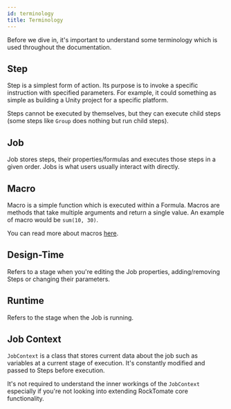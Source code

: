 ```yaml
---
id: terminology
title: Terminology
---
```


Before we dive in, it's important to understand some terminology which is used throughout the documentation.

## Step

Step is a simplest form of action. Its purpose is to invoke a specific instruction with specified parameters. For example, it could something as simple as building a Unity project for a specific platform.

Steps cannot be executed by themselves, but they can execute child steps (some steps like `Group` does nothing but run child steps).

## Job

Job stores steps, their properties/formulas and executes those steps in a given order. Jobs is what users usually interact with directly.

## Macro

Macro is a simple function which is executed within a Formula. Macros are methods that take multiple arguments and return a single value. An example of macro would be `sum(10, 30)`.

You can read more about macros [here](formulas/calling-macros.md).

## Design-Time

Refers to a stage when you're editing the Job properties, adding/removing Steps or changing their parameters.

## Runtime

Refers to the stage when the Job is running.

## Job Context

`JobContext` is a class that stores current data about the job such as variables at a current stage of execution. It's constantly modified and passed to Steps before execution.

It's not required to understand the inner workings of the `JobContext` especially if you're not looking into extending RockTomate core functionality.